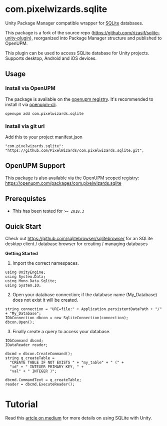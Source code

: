 com.pixelwizards.sqlite
=========================

Unity Package Manager compatible wrapper for [SQLite](https://www.sqlite.org/index.html) databases.  

This package is a fork of the source repo (https://github.com/rizasif/sqlite-unity-plugin), reorganized into Package Manager structure and published to OpenUPM.

This plugin can be used to access SQLite database for Unity projects. Supports desktop, Android and iOS devices. 

Usage
--------------

### Install via OpenUPM

The package is available on the [openupm registry](https://openupm.com). It's recommended to install it via [openupm-cli](https://github.com/openupm/openupm-cli).

```
openupm add com.pixelwizards.sqlite
```

### Install via git url

Add this to your project manifest.json

```
"com.pixelwizards.sqlite": "https://github.com/PixelWizards/com.pixelwizards.sqlite.git",
```

OpenUPM Support
----------------

This package is also available via the OpenUPM scoped registry: 
https://openupm.com/packages/com.pixelwizards.sqlite

Prerequistes
---------------
* This has been tested for `>= 2018.3`

Quick Start
----------------

Check out https://github.com/sqlitebrowser/sqlitebrowser for an SQLite desktop client / database browser for creating / managing databases

**Getting Started**

1) Import the correct namespaces.

```
using UnityEngine;
using System.Data;
using Mono.Data.Sqlite;
using System.IO;
```

2) Open your database connection; if the database name (My_Database) does not exist it will be created.
```
string connection = "URI=file:" + Application.persistentDataPath + "/" + "My_Database";
IDbConnection dbcon = new SqliteConnection(connection);
dbcon.Open();
```
3) Finally create a query to access your database.
```
IDbCommand dbcmd;
IDataReader reader;

dbcmd = dbcon.CreateCommand();
string q_createTable = 
  "CREATE TABLE IF NOT EXISTS " + "my_table" + " (" +
  "id" + " INTEGER PRIMARY KEY, " +
  "val" + " INTEGER )";
  
dbcmd.CommandText = q_createTable;
reader = dbcmd.ExecuteReader();
```

# Tutorial
Read this [artcle on medium](https://medium.com/@rizasif92/sqlite-and-unity-how-to-do-it-right-31991712190) for more details on using SQLite with Unity.
